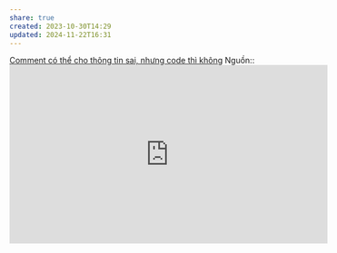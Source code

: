 ```yaml
---
share: true
created: 2023-10-30T14:29
updated: 2024-11-22T16:31
---
```

[Comment có thể cho thông tin sai, nhưng code thì không](./Comment%20c%C3%B3%20th%E1%BB%83%20cho%20th%C3%B4ng%20tin%20sai,%20nh%C6%B0ng%20code%20th%C3%AC%20kh%C3%B4ng.md) 
Nguồn:: <iframe width="560" height="315" src="https://www.youtube.com/embed/Bf7vDBBOBUA?si=Bv-qy1IX8R6quJ88&t=162" title="YouTube video player" frameborder="0" allow="accelerometer; autoplay; clipboard-write; encrypted-media; gyroscope; picture-in-picture; web-share" referrerpolicy="strict-origin-when-cross-origin" allowfullscreen></iframe>